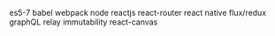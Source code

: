 
es5-7
babel
webpack
node
reactjs react-router
react native
flux/redux
graphQL
relay
immutability
react-canvas
